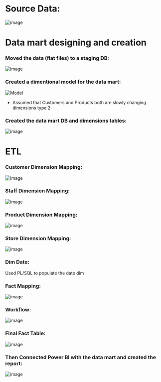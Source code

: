 # Source Data:
![image](https://github.com/MohamedWageh09/BikeStores-Data-Mart-to-Dashboard-Development/assets/120044385/f0b99292-8a17-482b-ae2e-b14368798255)


# Data mart designing and creation

### Moved the data (flat files) to a staging DB:

![image](https://github.com/MohamedWageh09/BikeStores-Data-Mart-to-Dashboard-Development/assets/120044385/6a3632d3-b513-4b28-8a5d-df816f49904e)



### Created a dimentional model for the data mart:

![Model](https://github.com/MohamedWageh09/BikeStores-Data-Mart-to-Dashboard-Development/assets/120044385/3a04a6a1-5cf6-43e9-90dc-dbd859a5a118)

- Assumed that Customers and Products both are slowly changing dimensions type 2 


### Created the data mart DB and dimensions tables:

![image](https://github.com/MohamedWageh09/BikeStores-Data-Mart-to-Dashboard-Development/assets/120044385/71d781cd-52ed-4908-bd52-888e4968ad7c)

# ETL

### Customer Dimension Mapping:

![image](https://github.com/MohamedWageh09/BikeStores-Data-Mart-to-Dashboard-Development/assets/120044385/b393ebf7-a1fa-4411-b4d0-18f47e82b2bd)

### Staff Dimension Mapping:

![image](https://github.com/MohamedWageh09/BikeStores-Data-Mart-to-Dashboard-Development/assets/120044385/20ba775a-e498-4061-acf5-397806424b60)

### Product Dimension Mapping:

![image](https://github.com/MohamedWageh09/BikeStores-Data-Mart-to-Dashboard-Development/assets/120044385/514e17ff-d72b-462a-ba97-486727ac938f)

### Store Dimension Mapping:

![image](https://github.com/MohamedWageh09/BikeStores-Data-Mart-to-Dashboard-Development/assets/120044385/d2b74dd3-eb40-4ccd-bd0d-7620f9079eaf)

### Dim Date:

Used PL/SQL to populate the date dim

### Fact Mapping:

![image](https://github.com/MohamedWageh09/BikeStores-Data-Mart-to-Dashboard-Development/assets/120044385/238017b8-f351-4911-9ca4-ad664ff2758a)

### Workflow:

![image](https://github.com/MohamedWageh09/BikeStores-Data-Mart-to-Dashboard-Development/assets/120044385/1b991528-0825-4806-9882-43d5f130e5a6)

### Final Fact Table:

![image](https://github.com/MohamedWageh09/BikeStores-Data-Mart-to-Dashboard-Development/assets/120044385/7583c3de-e3e7-42a2-8173-c9daf4c5963c)

### Then Connected Power BI with the data mart and created the report:

![image](https://github.com/MohamedWageh09/BikeStores-Data-Mart-to-Dashboard-Development/assets/120044385/3411ad03-3917-4e8b-b711-555102729e78)








